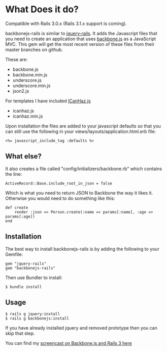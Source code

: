 What Does it do?
================

Compatible with Rails 3.0.x (Rails 3.1.x support is coming).

backbonejs-rails is similar to [jquery-rails](https://github.com/JangoSteve/jquery-rails). It adds the Javascript files that you need to create an application that uses [backbone.js](http://documentcloud.github.com/backbone/) as a JavaScript MVC. This gem will get the most recent version of these files from their master branches on github.

These are:

* backbone.js
* backbone.min.js
* underscore.js
* underscore.min.js
* json2.js

For templates I have included [ICanHaz.js](http://icanhazjs.com/)

* icanhaz.js
* icanhaz.min.js

Upon installation the files are added to your javascript defaults so that you can still use the following in your views/layouts/application.html.erb file:

    <%= javascript_include_tag :defaults %>
    
What else?
----------

It also creates a file called "config/initializers/backbone.rb" which contains the line:

    ActiveRecord::Base.include_root_in_json = false
    
Which is what you need to return JSON to Backbone the way it likes it. Otherwise you would need to do something like this:
    
    def create
        render :json => Person.create(:name => params[:name], :age => params[:age])
    end

Installation
------------

The best way to install backbonejs-rails is by adding the following to your Gemfile:
    
    gem "jquery-rails"
    gem "backbonejs-rails"

Then use Bundler to install:

    $ bundle install

Usage
-------

    $ rails g jquery:install
    $ rails g backbonejs:install

If you have already installed jquery and removed prototype then you can skip that step.

You can find my [screencast on Backbone.js and Rails 3 here](http://andrewgertig.com/2011/05/rails-backbone-js-example-screencast/)

